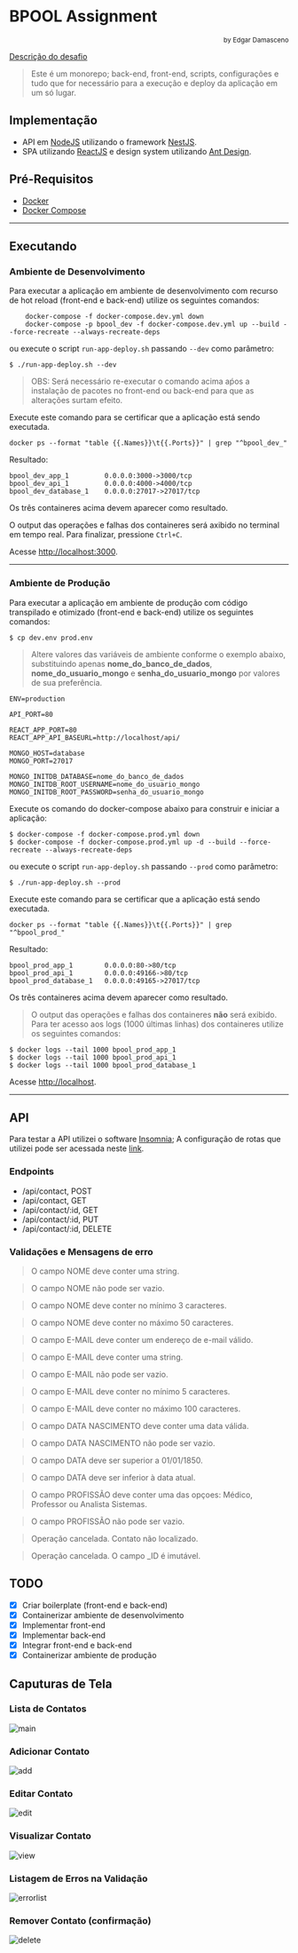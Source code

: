 # BPOOL Assignment
<div style="text-align: right"><sub>by Edgar Damasceno</sub></div>

[Descrição do desafio](./docs/teste.md)

> Este é um monorepo; back-end, front-end, scripts, configurações e tudo que for necessário para a execução e deploy da aplicação em um só lugar.

## Implementação
- API em [NodeJS](https://nodejs.org/en/) utilizando o framework [NestJS](https://nestjs.com/).
- SPA utilizando [ReactJS](https://reactjs.org/) e design system utilizando [Ant Design](https://ant.design/).

## Pré-Requisitos
- [Docker](https://docs.docker.com/engine/install/)
- [Docker Compose](https://docs.docker.com/compose/install/)

<hr/>

## Executando

### Ambiente de Desenvolvimento
Para executar a aplicação em ambiente de desenvolvimento com recurso de hot reload (front-end e back-end) utilize os seguintes comandos:

```console
    docker-compose -f docker-compose.dev.yml down
    docker-compose -p bpool_dev -f docker-compose.dev.yml up --build --force-recreate --always-recreate-deps
```

ou execute o script `run-app-deploy.sh` passando `--dev` como parâmetro:

```console
$ ./run-app-deploy.sh --dev
```

> OBS: Será necessário re-executar o comando acima aṕos a instalação de pacotes no front-end ou back-end para que as alterações surtam efeito.

Execute este comando para se certificar que a aplicação está sendo executada. 

```console
docker ps --format "table {{.Names}}\t{{.Ports}}" | grep "^bpool_dev_"
```
Resultado:

```console
bpool_dev_app_1         0.0.0.0:3000->3000/tcp
bpool_dev_api_1         0.0.0.0:4000->4000/tcp
bpool_dev_database_1    0.0.0.0:27017->27017/tcp
```
Os três containeres acima devem aparecer como resultado.

O output das operações e falhas dos containeres será axibido no terminal em tempo real. Para finalizar, pressione `Ctrl+C`. 

Acesse [http://localhost:3000](http://localhost:3000).
<hr/>

### Ambiente de Produção
Para executar a aplicação em ambiente de produção com código transpilado e otimizado (front-end e back-end) utilize os seguintes comandos:

```console
$ cp dev.env prod.env
```
> Altere valores das variáveis de ambiente conforme o exemplo abaixo, substituindo apenas **nome_do_banco_de_dados**, **nome_do_usuario_mongo** e **senha_do_usuario_mongo** por valores de sua preferência.

```env
ENV=production

API_PORT=80

REACT_APP_PORT=80
REACT_APP_API_BASEURL=http://localhost/api/

MONGO_HOST=database
MONGO_PORT=27017

MONGO_INITDB_DATABASE=nome_do_banco_de_dados
MONGO_INITDB_ROOT_USERNAME=nome_do_usuario_mongo
MONGO_INITDB_ROOT_PASSWORD=senha_do_usuario_mongo
```

Execute os comando do docker-compose abaixo para construir e iniciar a aplicação:

```console
$ docker-compose -f docker-compose.prod.yml down
$ docker-compose -f docker-compose.prod.yml up -d --build --force-recreate --always-recreate-deps
```

ou execute o script `run-app-deploy.sh` passando `--prod` como parâmetro:

```console
$ ./run-app-deploy.sh --prod
```

Execute este comando para se certificar que a aplicação está sendo executada. 

```console
docker ps --format "table {{.Names}}\t{{.Ports}}" | grep "^bpool_prod_"
```
Resultado:

```console
bpool_prod_app_1        0.0.0.0:80->80/tcp
bpool_prod_api_1        0.0.0.0:49166->80/tcp
bpool_prod_database_1   0.0.0.0:49165->27017/tcp
```
Os três containeres acima devem aparecer como resultado.

> O output das operações e falhas dos containeres **não** será exibido. Para ter acesso aos logs (1000 últimas linhas) dos containeres utilize os seguintes comandos:

```console
$ docker logs --tail 1000 bpool_prod_app_1 
$ docker logs --tail 1000 bpool_prod_api_1 
$ docker logs --tail 1000 bpool_prod_database_1 
```

Acesse [http://localhost](http://localhost).
<hr/>

## API

Para testar a API utilizei o software [Insomnia](https://insomnia.rest/download/); A configuração de rotas que utilizei pode ser acessada neste [link](./docs/insomnia_workspace).
### Endpoints

- /api/contact, POST
- /api/contact, GET
- /api/contact/:id, GET
- /api/contact/:id, PUT
- /api/contact/:id, DELETE

### Validações e Mensagens de erro

> O campo NOME deve conter uma string.

> O campo NOME não pode ser vazio.

> O campo NOME deve conter no mínimo 3 caracteres.

> O campo NOME deve conter no máximo 50 caracteres.

> O campo E-MAIL deve conter um endereço de e-mail válido.

> O campo E-MAIL deve conter uma string.

> O campo E-MAIL não pode ser vazio.

> O campo E-MAIL deve conter no mínimo 5 caracteres.

> O campo E-MAIL deve conter no máximo 100 caracteres.

> O campo DATA NASCIMENTO deve conter uma data válida.

> O campo DATA NASCIMENTO não pode ser vazio.

> O campo DATA deve ser superior a 01/01/1850.

> O campo DATA deve ser inferior à data atual.

> O campo PROFISSÃO deve conter uma das opçoes: Médico, Professor ou Analista Sistemas.

> O campo PROFISSÃO não pode ser vazio.

> Operação cancelada. Contato não localizado.

> Operação cancelada. O campo _ID é imutável.

## TODO

- [x] Criar boilerplate (front-end e back-end)
- [x] Containerizar ambiente de desenvolvimento
- [x] Implementar front-end
- [x] Implementar back-end
- [x] Integrar front-end e back-end
- [x] Containerizar ambiente de produção

## Caputuras de Tela

### Lista de Contatos
![main](docs/images/main.png "Tabela")

### Adicionar Contato
![add](docs/images/add.png "Adicionar")

### Editar Contato
![edit](docs/images/edit.png "Editar")

### Visualizar Contato
![view](docs/images/view.png "Visualizar")

### Listagem de Erros na Validação
![errorlist](docs/images/error-list.png "Validação")

### Remover Contato (confirmação)
![delete](docs/images/delete.png "Remover")
